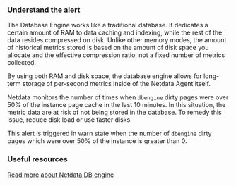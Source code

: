 ### Understand the alert

The Database Engine works like a traditional database. It dedicates a certain amount of RAM to data caching and indexing, while the rest of the data resides compressed on disk. Unlike other memory modes, the amount of historical metrics stored is based on the amount of disk space you allocate and the effective compression ratio, not a fixed number
of metrics collected.

By using both RAM and disk space, the database engine allows for long-term storage of per-second metrics inside of the Netdata Agent itself.

Netdata monitors the number of times when `dbengine` dirty pages were over 50% of the instance page cache in the last 10 minutes. In this situation, the metric data are at risk of not being stored in the database. To remedy this issue, reduce disk load or use faster disks.

This alert is triggered in warn state when the number of `dbengine` dirty pages which were over 50% of the instance is greater than 0.

### Useful resources

[Read more about Netdata DB engine](/src/database/engine/README.md)

